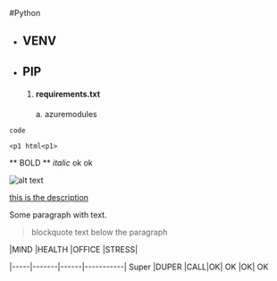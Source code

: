 #Python
- ## VENV
- ## PIP
    1. #### requirements.txt
        a. azuremodules
        
        
        
 `code`
 
``` <p1 html<p1> ```

** BOLD ** *italic* ok ok

![alt text](http://picsum.photos/200/200)



[this is the description](http://www.github.com)



Some paragraph with text.
> blockquote text below the paragraph


|MIND |HEALTH  |OFFICE  |STRESS|

|-----|-------|------|-----------|
Super |DUPER |CALL|OK|
OK |OK| OK 
